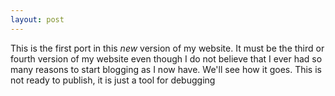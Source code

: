 ```yaml
---
layout: post
---
```


This is the first port in this *new* version of my website. It must be the third or fourth version of my website even though I do not believe that I ever had so many reasons to start blogging as I now have. We'll see how it goes. This is not ready to publish, it is just a tool for debugging

